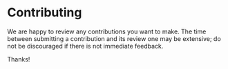 # Contributing

We are happy to review any contributions you want to make. The time between
submitting a contribution and its review one may be extensive; do not be
discouraged if there is not immediate feedback.

Thanks!
